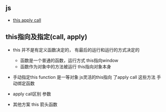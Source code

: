 ## js
- [this apply call](/js/this_apply_call)

## this指向及指定(call, apply)
- this 并不是有定义函数决定的， 有最后的运行和运行的方式决定的
    - 函数是一个普通的函数，运行方式 this指向window 
    - 函数作为对象中的方法被运行 this指向对象本身

- 手动指定this
  function 是一等对象 js灵活的this指向
  了apply call 这些方法 手动绑定函数
- apply call区别 参数
- 其他方案
    this
    箭头函数